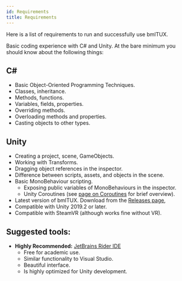 ```yaml
---
id: Requirements
title: Requirements
---
```

Here is a list of requirements to run and successfully use bmlTUX.

Basic coding experience with C# and Unity. At the bare minimum you should know about the following things:

## C#
* Basic Object-Oriented Programming Techniques.
* Classes, inheritance.
* Methods, functions.
* Variables, fields, properties.
* Overriding methods.
* Overloading methods and properties.
* Casting objects to other types.
## Unity 
* Creating a project, scene, GameObjects.
* Working with Transforms.
* Dragging object references in the inspector.
* Difference between scripts, assets, and objects in the scene.
* Basic MonoBehaviour scripting.
    * Exposing public variables of MonoBehaviours in the inspector.
    * Unity Coroutines (see [page on Coroutines](Coroutines-and-IEnumerators) for brief overview).
* Latest version of bmlTUX. Download from the [Releases page](https://github.com/BioMotionLab/bmlTUX/releases),
* Compatible with Unity 2019.2 or later.
* Compatible with SteamVR (although works fine without VR).
## Suggested tools:
* **Highly Recommended:** [JetBrains Rider IDE](https://www.jetbrains.com/rider/?fromMenu)
    * Free for academic use.
    * Similar functionality to Visual Studio.
    * Beautiful interface.
    * Is highly optimized for Unity development. 

 
